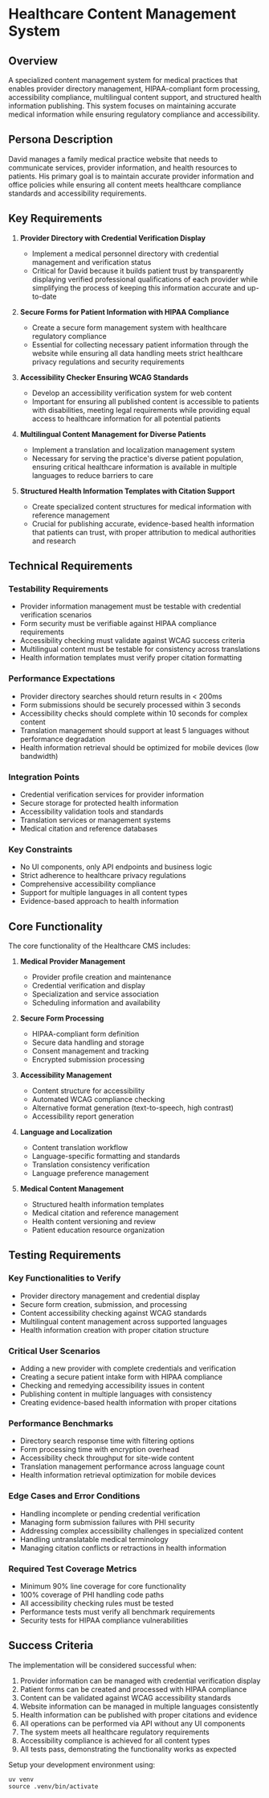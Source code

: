 # Healthcare Content Management System

## Overview
A specialized content management system for medical practices that enables provider directory management, HIPAA-compliant form processing, accessibility compliance, multilingual content support, and structured health information publishing. This system focuses on maintaining accurate medical information while ensuring regulatory compliance and accessibility.

## Persona Description
David manages a family medical practice website that needs to communicate services, provider information, and health resources to patients. His primary goal is to maintain accurate provider information and office policies while ensuring all content meets healthcare compliance standards and accessibility requirements.

## Key Requirements

1. **Provider Directory with Credential Verification Display**
   - Implement a medical personnel directory with credential management and verification status
   - Critical for David because it builds patient trust by transparently displaying verified professional qualifications of each provider while simplifying the process of keeping this information accurate and up-to-date

2. **Secure Forms for Patient Information with HIPAA Compliance**
   - Create a secure form management system with healthcare regulatory compliance
   - Essential for collecting necessary patient information through the website while ensuring all data handling meets strict healthcare privacy regulations and security requirements

3. **Accessibility Checker Ensuring WCAG Standards**
   - Develop an accessibility verification system for web content
   - Important for ensuring all published content is accessible to patients with disabilities, meeting legal requirements while providing equal access to healthcare information for all potential patients

4. **Multilingual Content Management for Diverse Patients**
   - Implement a translation and localization management system
   - Necessary for serving the practice's diverse patient population, ensuring critical healthcare information is available in multiple languages to reduce barriers to care

5. **Structured Health Information Templates with Citation Support**
   - Create specialized content structures for medical information with reference management
   - Crucial for publishing accurate, evidence-based health information that patients can trust, with proper attribution to medical authorities and research

## Technical Requirements

### Testability Requirements
- Provider information management must be testable with credential verification scenarios
- Form security must be verifiable against HIPAA compliance requirements
- Accessibility checking must validate against WCAG success criteria
- Multilingual content must be testable for consistency across translations
- Health information templates must verify proper citation formatting

### Performance Expectations
- Provider directory searches should return results in < 200ms
- Form submissions should be securely processed within 3 seconds
- Accessibility checks should complete within 10 seconds for complex content
- Translation management should support at least 5 languages without performance degradation
- Health information retrieval should be optimized for mobile devices (low bandwidth)

### Integration Points
- Credential verification services for provider information
- Secure storage for protected health information
- Accessibility validation tools and standards
- Translation services or management systems
- Medical citation and reference databases

### Key Constraints
- No UI components, only API endpoints and business logic
- Strict adherence to healthcare privacy regulations
- Comprehensive accessibility compliance
- Support for multiple languages in all content types
- Evidence-based approach to health information

## Core Functionality

The core functionality of the Healthcare CMS includes:

1. **Medical Provider Management**
   - Provider profile creation and maintenance
   - Credential verification and display
   - Specialization and service association
   - Scheduling information and availability

2. **Secure Form Processing**
   - HIPAA-compliant form definition
   - Secure data handling and storage
   - Consent management and tracking
   - Encrypted submission processing

3. **Accessibility Management**
   - Content structure for accessibility
   - Automated WCAG compliance checking
   - Alternative format generation (text-to-speech, high contrast)
   - Accessibility report generation

4. **Language and Localization**
   - Content translation workflow
   - Language-specific formatting and standards
   - Translation consistency verification
   - Language preference management

5. **Medical Content Management**
   - Structured health information templates
   - Medical citation and reference management
   - Health content versioning and review
   - Patient education resource organization

## Testing Requirements

### Key Functionalities to Verify
- Provider directory management and credential display
- Secure form creation, submission, and processing
- Content accessibility checking against WCAG standards
- Multilingual content management across supported languages
- Health information creation with proper citation structure

### Critical User Scenarios
- Adding a new provider with complete credentials and verification
- Creating a secure patient intake form with HIPAA compliance
- Checking and remedying accessibility issues in content
- Publishing content in multiple languages with consistency
- Creating evidence-based health information with proper citations

### Performance Benchmarks
- Directory search response time with filtering options
- Form processing time with encryption overhead
- Accessibility check throughput for site-wide content
- Translation management performance across language count
- Health information retrieval optimization for mobile devices

### Edge Cases and Error Conditions
- Handling incomplete or pending credential verification
- Managing form submission failures with PHI security
- Addressing complex accessibility challenges in specialized content
- Handling untranslatable medical terminology
- Managing citation conflicts or retractions in health information

### Required Test Coverage Metrics
- Minimum 90% line coverage for core functionality
- 100% coverage of PHI handling code paths
- All accessibility checking rules must be tested
- Performance tests must verify all benchmark requirements
- Security tests for HIPAA compliance vulnerabilities

## Success Criteria

The implementation will be considered successful when:

1. Provider information can be managed with credential verification display
2. Patient forms can be created and processed with HIPAA compliance
3. Content can be validated against WCAG accessibility standards
4. Website information can be managed in multiple languages consistently
5. Health information can be published with proper citations and evidence
6. All operations can be performed via API without any UI components
7. The system meets all healthcare regulatory requirements
8. Accessibility compliance is achieved for all content types
9. All tests pass, demonstrating the functionality works as expected

Setup your development environment using:
```
uv venv
source .venv/bin/activate
```
